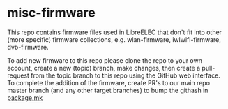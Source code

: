# misc-firmware

This repo contains firmware files used in LibreELEC that don't fit into other (more specific) firmware collections, e.g. wlan-firmware, iwlwifi-firmware, dvb-firmware.

To add new firmware to this repo please clone the repo to your own account, create a new (topic) branch, make changes, then create a pull-request from the topic branch to this repo using the GitHub web interface. To complete the addition of the firmware, create PR's to our main repo master branch (and any other target branches) to bump the githash in [package.mk](https://github.com/LibreELEC/LibreELEC.tv/blob/master/packages/linux-firmware/misc-firmware/package.mk)
